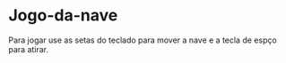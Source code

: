 # Jogo-da-nave
Para jogar use as setas do teclado para mover a nave e a tecla de espço para atirar.
